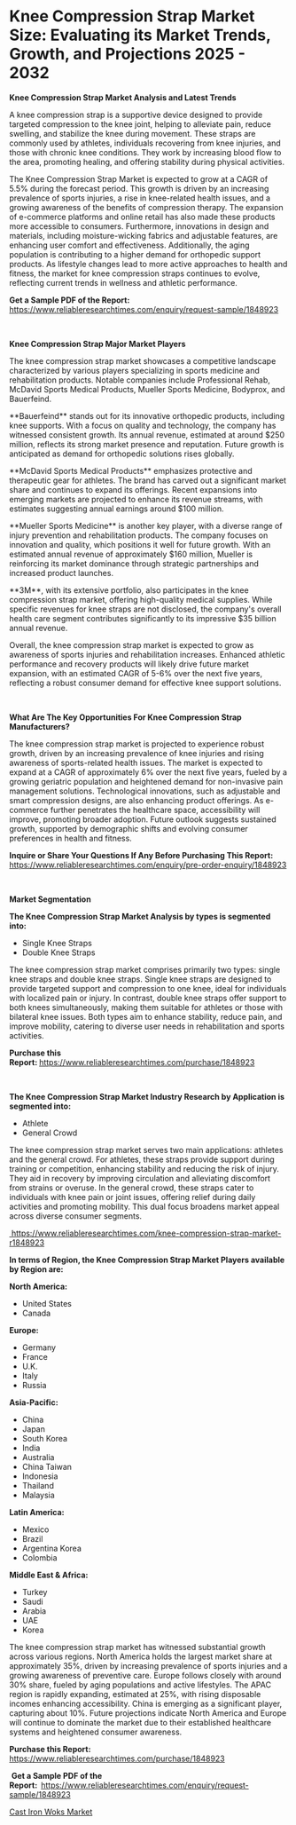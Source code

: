 <p><h1>Knee Compression Strap Market Size: Evaluating its Market Trends, Growth, and Projections 2025 - 2032</h1></p><p><strong>Knee Compression Strap Market Analysis and Latest Trends</strong></p>
<p><p>A knee compression strap is a supportive device designed to provide targeted compression to the knee joint, helping to alleviate pain, reduce swelling, and stabilize the knee during movement. These straps are commonly used by athletes, individuals recovering from knee injuries, and those with chronic knee conditions. They work by increasing blood flow to the area, promoting healing, and offering stability during physical activities.</p><p>The Knee Compression Strap Market is expected to grow at a CAGR of 5.5% during the forecast period. This growth is driven by an increasing prevalence of sports injuries, a rise in knee-related health issues, and a growing awareness of the benefits of compression therapy. The expansion of e-commerce platforms and online retail has also made these products more accessible to consumers. Furthermore, innovations in design and materials, including moisture-wicking fabrics and adjustable features, are enhancing user comfort and effectiveness. Additionally, the aging population is contributing to a higher demand for orthopedic support products. As lifestyle changes lead to more active approaches to health and fitness, the market for knee compression straps continues to evolve, reflecting current trends in wellness and athletic performance.</p></p>
<p><strong>Get a Sample PDF of the Report:&nbsp;</strong> <a href="https://www.reliableresearchtimes.com/enquiry/request-sample/1848923?utm_campaign=2389&utm_medium=2&utm_source=Github&utm_content=ia&utm_term=08022025&utm_id=knee-compression-strap">https://www.reliableresearchtimes.com/enquiry/request-sample/1848923</a></p>
<p>&nbsp;</p>
<p><strong>Knee Compression Strap Major Market Players</strong></p>
<p><p>The knee compression strap market showcases a competitive landscape characterized by various players specializing in sports medicine and rehabilitation products. Notable companies include Professional Rehab, McDavid Sports Medical Products, Mueller Sports Medicine, Bodyprox, and Bauerfeind.</p><p>**Bauerfeind** stands out for its innovative orthopedic products, including knee supports. With a focus on quality and technology, the company has witnessed consistent growth. Its annual revenue, estimated at around $250 million, reflects its strong market presence and reputation. Future growth is anticipated as demand for orthopedic solutions rises globally.</p><p>**McDavid Sports Medical Products** emphasizes protective and therapeutic gear for athletes. The brand has carved out a significant market share and continues to expand its offerings. Recent expansions into emerging markets are projected to enhance its revenue streams, with estimates suggesting annual earnings around $100 million.</p><p>**Mueller Sports Medicine** is another key player, with a diverse range of injury prevention and rehabilitation products. The company focuses on innovation and quality, which positions it well for future growth. With an estimated annual revenue of approximately $160 million, Mueller is reinforcing its market dominance through strategic partnerships and increased product launches.</p><p>**3M**, with its extensive portfolio, also participates in the knee compression strap market, offering high-quality medical supplies. While specific revenues for knee straps are not disclosed, the company's overall health care segment contributes significantly to its impressive $35 billion annual revenue.</p><p>Overall, the knee compression strap market is expected to grow as awareness of sports injuries and rehabilitation increases. Enhanced athletic performance and recovery products will likely drive future market expansion, with an estimated CAGR of 5-6% over the next five years, reflecting a robust consumer demand for effective knee support solutions.</p></p>
<p>&nbsp;</p>
<p><strong>What Are The Key Opportunities For Knee Compression Strap Manufacturers?</strong></p>
<p><p>The knee compression strap market is projected to experience robust growth, driven by an increasing prevalence of knee injuries and rising awareness of sports-related health issues. The market is expected to expand at a CAGR of approximately 6% over the next five years, fueled by a growing geriatric population and heightened demand for non-invasive pain management solutions. Technological innovations, such as adjustable and smart compression designs, are also enhancing product offerings. As e-commerce further penetrates the healthcare space, accessibility will improve, promoting broader adoption. Future outlook suggests sustained growth, supported by demographic shifts and evolving consumer preferences in health and fitness.</p></p>
<p><strong>Inquire or Share Your Questions If Any Before Purchasing This Report:</strong> <a href="https://www.reliableresearchtimes.com/enquiry/pre-order-enquiry/1848923?utm_campaign=2389&utm_medium=2&utm_source=Github&utm_content=ia&utm_term=08022025&utm_id=knee-compression-strap">https://www.reliableresearchtimes.com/enquiry/pre-order-enquiry/1848923</a></p>
<p>&nbsp;</p>
<p><strong>Market Segmentation</strong></p>
<p><strong>The Knee Compression Strap Market Analysis by types is segmented into:</strong></p>
<p><ul><li>Single Knee Straps</li><li>Double Knee Straps</li></ul></p>
<p><p>The knee compression strap market comprises primarily two types: single knee straps and double knee straps. Single knee straps are designed to provide targeted support and compression to one knee, ideal for individuals with localized pain or injury. In contrast, double knee straps offer support to both knees simultaneously, making them suitable for athletes or those with bilateral knee issues. Both types aim to enhance stability, reduce pain, and improve mobility, catering to diverse user needs in rehabilitation and sports activities.</p></p>
<p><strong>Purchase this Report:&nbsp;</strong><a href="https://www.reliableresearchtimes.com/purchase/1848923?utm_campaign=2389&utm_medium=2&utm_source=Github&utm_content=ia&utm_term=08022025&utm_id=knee-compression-strap">https://www.reliableresearchtimes.com/purchase/1848923</a></p>
<p>&nbsp;</p>
<p><strong>The Knee Compression Strap Market Industry Research by Application is segmented into:</strong></p>
<p><ul><li>Athlete</li><li>General Crowd</li></ul></p>
<p><p>The knee compression strap market serves two main applications: athletes and the general crowd. For athletes, these straps provide support during training or competition, enhancing stability and reducing the risk of injury. They aid in recovery by improving circulation and alleviating discomfort from strains or overuse. In the general crowd, these straps cater to individuals with knee pain or joint issues, offering relief during daily activities and promoting mobility. This dual focus broadens market appeal across diverse consumer segments.</p></p>
<p><a href="https://www.reliableresearchtimes.com/knee-compression-strap-market-r1848923?utm_campaign=2389&utm_medium=2&utm_source=Github&utm_content=ia&utm_term=08022025&utm_id=knee-compression-strap">&nbsp;https://www.reliableresearchtimes.com/knee-compression-strap-market-r1848923</a></p>
<p><strong>In terms of Region, the Knee Compression Strap Market Players available by Region are:</strong></p>
<p>
    <p> <strong> North America: </strong>
        <ul>
            <li>United States</li>
            <li>Canada</li>
        </ul>
        </p> 
    <p> <strong> Europe: </strong>
        <ul>
            <li>Germany</li>
            <li>France</li>
            <li>U.K.</li>
            <li>Italy</li>
            <li>Russia</li>
        </ul>
        </p> 
    <p> <strong> Asia-Pacific: </strong>
        <ul>
            <li>China</li>
            <li>Japan</li>
            <li>South Korea</li>
            <li>India</li>
            <li>Australia</li>
            <li>China Taiwan</li>
            <li>Indonesia</li>
            <li>Thailand</li>
            <li>Malaysia</li>
        </ul>
        </p> 
    <p> <strong> Latin America: </strong>
        <ul>
            <li>Mexico</li>
            <li>Brazil</li>
            <li>Argentina Korea</li>
            <li>Colombia</li>
        </ul>
        </p> 
    <p> <strong> Middle East & Africa: </strong>
        <ul>
            <li>Turkey</li>
            <li>Saudi</li>
            <li>Arabia</li>
            <li>UAE</li>
            <li>Korea</li>
        </ul>
    </p>
    </p>
<p><p>The knee compression strap market has witnessed substantial growth across various regions. North America holds the largest market share at approximately 35%, driven by increasing prevalence of sports injuries and a growing awareness of preventive care. Europe follows closely with around 30% share, fueled by aging populations and active lifestyles. The APAC region is rapidly expanding, estimated at 25%, with rising disposable incomes enhancing accessibility. China is emerging as a significant player, capturing about 10%. Future projections indicate North America and Europe will continue to dominate the market due to their established healthcare systems and heightened consumer awareness.</p></p>
<p><strong>Purchase this Report: </strong><a href="https://www.reliableresearchtimes.com/purchase/1848923?utm_campaign=2389&utm_medium=2&utm_source=Github&utm_content=ia&utm_term=08022025&utm_id=knee-compression-strap">https://www.reliableresearchtimes.com/purchase/1848923</a></p>
<p>&nbsp;<strong>Get a Sample PDF of the Report:&nbsp;&nbsp;</strong><a href="https://www.reliableresearchtimes.com/enquiry/request-sample/1848923?utm_campaign=2389&utm_medium=2&utm_source=Github&utm_content=ia&utm_term=08022025&utm_id=knee-compression-strap">https://www.reliableresearchtimes.com/enquiry/request-sample/1848923</a></p>
<p><strong></strong></p>
<p><p><a href="https://github.com/pelahotayabe/Market-Research-Report-List-1/blob/main/cast-iron-woks-market.md?utm_campaign=2389&utm_medium=2&utm_source=Github&utm_content=ia&utm_term=08022025&utm_id=knee-compression-strap">Cast Iron Woks Market</a></p></p>